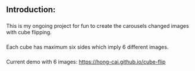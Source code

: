 ## Introduction:
###
This is my ongoing project for fun to create the carousels changed images with cube flipping.
###
Each cube has maximum six sides which imply 6 different images.
###
Current demo with 6 images: 
https://hong-cai.github.io/cube-flip

